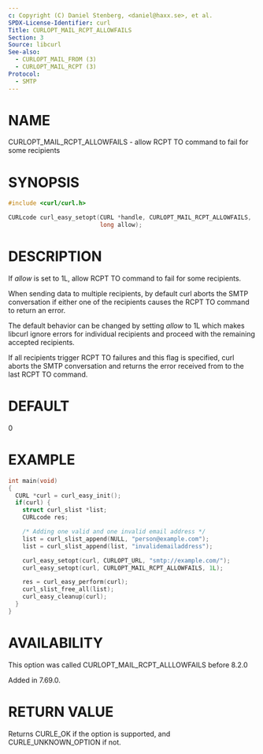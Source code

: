 ```yaml
---
c: Copyright (C) Daniel Stenberg, <daniel@haxx.se>, et al.
SPDX-License-Identifier: curl
Title: CURLOPT_MAIL_RCPT_ALLOWFAILS
Section: 3
Source: libcurl
See-also:
  - CURLOPT_MAIL_FROM (3)
  - CURLOPT_MAIL_RCPT (3)
Protocol:
  - SMTP
---
```


# NAME

CURLOPT_MAIL_RCPT_ALLOWFAILS - allow RCPT TO command to fail for some recipients

# SYNOPSIS

~~~c
#include <curl/curl.h>

CURLcode curl_easy_setopt(CURL *handle, CURLOPT_MAIL_RCPT_ALLOWFAILS,
                          long allow);
~~~

# DESCRIPTION

If *allow* is set to 1L, allow RCPT TO command to fail for some recipients.

When sending data to multiple recipients, by default curl aborts the SMTP
conversation if either one of the recipients causes the RCPT TO command to
return an error.

The default behavior can be changed by setting *allow* to 1L which makes
libcurl ignore errors for individual recipients and proceed with the remaining
accepted recipients.

If all recipients trigger RCPT TO failures and this flag is specified, curl
aborts the SMTP conversation and returns the error received from to the last
RCPT TO command.

# DEFAULT

0

# EXAMPLE

~~~c
int main(void)
{
  CURL *curl = curl_easy_init();
  if(curl) {
    struct curl_slist *list;
    CURLcode res;

    /* Adding one valid and one invalid email address */
    list = curl_slist_append(NULL, "person@example.com");
    list = curl_slist_append(list, "invalidemailaddress");

    curl_easy_setopt(curl, CURLOPT_URL, "smtp://example.com/");
    curl_easy_setopt(curl, CURLOPT_MAIL_RCPT_ALLOWFAILS, 1L);

    res = curl_easy_perform(curl);
    curl_slist_free_all(list);
    curl_easy_cleanup(curl);
  }
}
~~~

# AVAILABILITY

This option was called CURLOPT_MAIL_RCPT_ALLLOWFAILS before 8.2.0

Added in 7.69.0.

# RETURN VALUE

Returns CURLE_OK if the option is supported, and CURLE_UNKNOWN_OPTION if not.
